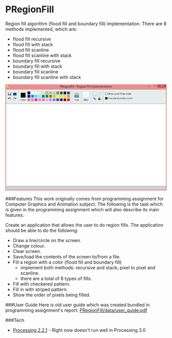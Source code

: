 # PRegionFill
Region fill algorithm (flood fill and boundary fill) implementation. There are 8 methods implemented, which are:
* flood fill recursive
* flood fill with stack
* flood fill scanline
* flood fill scanline with stack
* boundary fill recursive
* boundary fill with stack
* boundary fill scanline
* boundary fill scanline with stack

![alt text](https://github.com/alwayzmile/PRegionFill/blob/master/data/screenshot.png "Screenshot")

###Features
This work originally comes from programming assignment for Computer Graphics and Animation subject.
The following is the task which is given in the programming assignment which will also describe its main features.

Create an application that allows the user to do region fills. The application should be able to do the following:
* Draw a line/circle on the screen.
* Change colour.
* Clear screen.
* Save/load the contents of the screen to/from a file.
* Fill a region with a color (flood fill and boundary fill)
    * implement both methods: recursive and stack; pixel to pixel and scanline.
    * there are a total of 8 types of fills.
* Fill with checkered pattern. 
* Fill in with striped pattern.
* Show the order of pixels being filled.

###User Guide
Here is old user guide which was created bundled in programming assignment's report:
[PRegionFill/data/user_guide.pdf](https://github.com/alwayzmile/PRegionFill/blob/master/data/user_guide.pdf)

###Tech
* [Processing 2.2.1](https://processing.org/) - Right now doesn't run well in Processing 3.0
